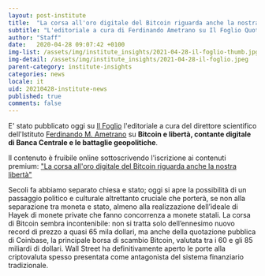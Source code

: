 ```yaml
---
layout: post-institute
title:  "La corsa all'oro digitale del Bitcoin riguarda anche la nostra libertà"
subtitle: "L'editoriale a cura di Ferdinando Ametrano su Il Foglio Quotidiano"
author: "Staff"
date:   2020-04-28 09:07:42 +0100
img-list: /assets/img/institute_insights/2021-04-28-il-foglio-thumb.jpg
img-detail: /assets/img/institute_insights/2021-04-28-il-foglio.jpeg
parent-category: institute-insights
categories: news
locale: it
uid: 20210428-institute-news
published: true
comments: false
---
```

E' stato pubblicato oggi su [Il Foglio](https://www.ilfoglio.it/) l'editoriale a cura del direttore scientifico dell'Istituto [Ferdinando M. Ametrano](http://ametrano.net/) su **Bitcoin e libertà, contante digitale di Banca Centrale e le battaglie geopolitiche**.

Il contenuto è fruibile online sottoscrivendo l'iscrizione ai contenuti premium: ["La corsa all'oro digitale del Bitcoin riguarda anche la nostra libertà"](https://www.ilfoglio.it/tecnologia/2021/05/01/news/la-corsa-all-oro-digitale-del-bitcoin-riguarda-anche-la-nostra-liberta--2296321/)

>
Secoli fa abbiamo  separato chiesa e stato; oggi si apre la possibilità di un passaggio politico e culturale altrettanto cruciale che porterà, se non alla separazione tra moneta e stato, almeno alla realizzazione dell’ideale di Hayek di monete private che fanno concorrenza a monete statali. La corsa di Bitcoin sembra incontenibile: non si tratta solo dell’ennesimo nuovo record di prezzo a quasi 65 mila dollari, ma anche della quotazione pubblica di Coinbase, la principale borsa di scambio Bitcoin, valutata tra i 60 e gli 85 miliardi di dollari. Wall Street ha definitivamente aperto le porte alla criptovaluta spesso presentata come antagonista del sistema finanziario tradizionale.
